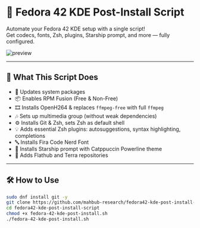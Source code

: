 # 🎉 Fedora 42 KDE Post-Install Script

Automate your Fedora 42 KDE setup with a single script!  
Get codecs, fonts, Zsh, plugins, Starship prompt, and more — fully configured.


![preview](https://github.com/user-attachments/assets/9a4468b6-69bc-415f-b1b7-6410b5d6319d)

---

## 🚀 What This Script Does

- 🔄 Updates system packages
- 📦 Enables RPM Fusion (Free & Non-Free)
- 🎞 Installs OpenH264 & replaces `ffmpeg-free` with full `ffmpeg`
- 🎶 Sets up multimedia group (without weak dependencies)
- ⚙️ Installs Git & Zsh, sets Zsh as default shell
- 💡 Adds essential Zsh plugins: autosuggestions, syntax highlighting, completions
- 🔤 Installs Fira Code Nerd Font
- 🚀 Installs Starship prompt with Catppuccin Powerline theme
- 🧩 Adds Flathub and Terra repositories

---

## 🛠️ How to Use

```bash
sudo dnf install git -y
git clone https://github.com/mahbub-research/fedora42-kde-post-install-script.git
cd fedora42-kde-post-install-script
chmod +x fedora-42-kde-post-install.sh
./fedora-42-kde-post-install.sh


